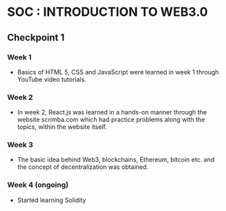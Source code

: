 # SOC : INTRODUCTION TO WEB3.0

## Checkpoint 1

### Week 1
*	Basics of HTML 5, CSS and JavaScript were learned in week 1 through YouTube video tutorials.
###	Week 2
*	In week 2, React.js was learned in a hands-on manner through the website scrimba.com which had practice problems along with the topics, within the website itself.
###	Week 3
*	The basic idea behind Web3, blockchains, Ethereum, bitcoin etc. and the concept of decentralization was obtained.
###	Week 4 (ongoing)
*	Started learning Solidity
